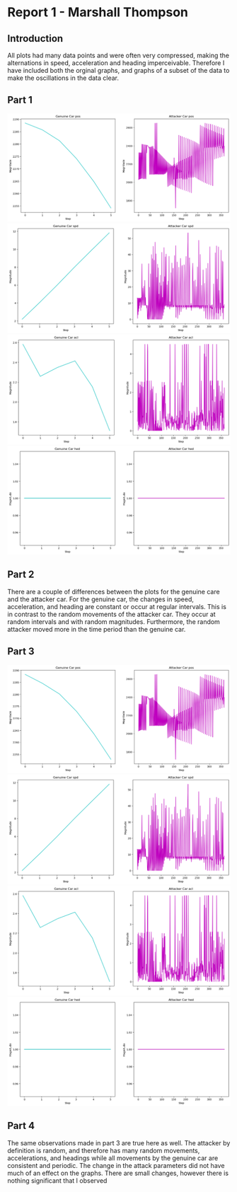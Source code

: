 # **Report 1 - Marshall Thompson**

## **Introduction**
All plots had many data points and were often very compressed, making the alternations in speed, acceleration and heading imperceivable. Therefore I have included both the orginal graphs, and graphs of a subset of the data to make the oscillations in the data clear. 

## **Part 1**

![Part 6 Genuine Car](part6_data\gen-pos.png "Part 6 Genuine Car")
![Part 6 Attacker Car](part6_data\gen-spd.png "Part 6 Genuine Car")
![Part 6 Attacker Car](part6_data\gen-acl.png "Part 6 Genuine Car")
![Part 6 Attacker Car](part6_data\gen-hed.png "Part 6 Genuine Car")


## **Part 2**

There are a couple of differences between the plots for the genuine care and the attacker car. For the genuine car, the changes in speed, acceleration, and heading are constant or occur at regular intervals. This is in contrast to the random movements of the attacker car. They occur at random intervals and with random magnitudes. Furthermore, the random attacker moved more in the time period than the genuine car.

## **Part 3**
![Part 6 Genuine Car](part_8_data\gen-pos.png "Part 6 Genuine Car")
![Part 6 Attacker Car](part_8_data\gen-spd.png "Part 6 Genuine Car")
![Part 6 Attacker Car](part_8_data\gen-acl.png "Part 6 Genuine Car")
![Part 6 Attacker Car](part_8_data\gen-hed.png "Part 6 Genuine Car")

## **Part 4**

The same observations made in part 3 are true here as well. The attacker by definition is random, and therefore has many random movements, accelerations, and headings while all movements by the genuine car are consistent and periodic. The change in the attack parameters did not have much of an effect on the graphs. There are small changes, however there is nothing significant that I observed